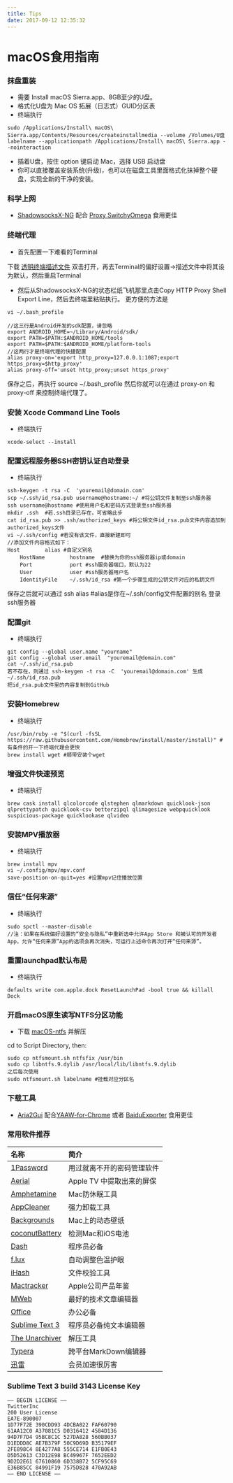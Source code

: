 ```yaml
---
title: Tips
date: 2017-09-12 12:35:32
---
```


# macOS食用指南

### 抹盘重装
* 需要 Install macOS Sierra.app、8GB至少的U盘。
* 格式化U盘为 Mac OS 拓展（日志式）GUID分区表
* 终端执行

```
sudo /Applications/Install\ macOS\ Sierra.app/Contents/Resources/createinstallmedia --volume /Volumes/U盘labelname --applicationpath /Applications/Install\ macOS\ Sierra.app --nointeraction
```

* 插着U盘，按住 option 键启动 Mac，选择 USB 启动盘
* 你可以直接覆盖安装系统(升级)，也可以在磁盘工具里面格式化抹掉整个硬盘，实现全新的干净的安装。

### 科学上网 
* [ShadowsocksX-NG](https://github.com/shadowsocks/ShadowsocksX-NG/releases/latest) 配合 [Proxy SwitchyOmega](https://chrome.google.com/webstore/detail/proxy-switchyomega/padekgcemlokbadohgkifijomclgjgif) 食用更佳

### 终端代理
* 首先配置一下难看的Terminal

下载 [透明终端描述文件](透明.terminal) 双击打开，再去Terminal的偏好设置->描述文件中将其设为默认，然后重启Terminal

* 然后从ShadowsocksX-NG的状态栏纸飞机那里点击Copy HTTP Proxy Shell Export Line，然后去终端里粘贴执行。
更方便的方法是

```
vi ~/.bash_profile
```

```
//这三行是Android开发的sdk配置，请忽略
export ANDROID_HOME=~/Library/Android/sdk/
export PATH=$PATH:$ANDROID_HOME/tools
export PATH=$PATH:$ANDROID_HOME/platform-tools
//这两行才是终端代理的快捷配置
alias proxy-on='export http_proxy=127.0.0.1:1087;export https_proxy=$http_proxy'
alias proxy-off='unset http_proxy;unset https_proxy'
```

保存之后，再执行 source ~/.bash_profile 然后你就可以在通过 proxy-on 和 proxy-off 来控制终端代理了。

### 安装 Xcode Command Line Tools
* 终端执行

```
xcode-select --install
```

### 配置远程服务器SSH密钥认证自动登录
* 终端执行

```
ssh-keygen -t rsa -C  'youremail@domain.com'
scp ~/.ssh/id_rsa.pub username@hostname:~/ #将公钥文件复制至ssh服务器
ssh username@hostname #使用用户名和密码方式登录至ssh服务器
mkdir .ssh  #若.ssh目录已存在，可省略此步
cat id_rsa.pub >> .ssh/authorized_keys #将公钥文件id_rsa.pub文件内容追加到authorized_keys文件
vi ~/.ssh/config #若没有该文件，直接新建即可
//添加文件内容格式如下：
Host        alias #自定义别名
    HostName        hostname  #替换为你的ssh服务器ip或domain
    Port            port #ssh服务器端口，默认为22
    User            user #ssh服务器用户名
    IdentityFile    ~/.ssh/id_rsa #第一个步骤生成的公钥文件对应的私钥文件
```

保存之后就可以通过 ssh alias #alias是你在~/.ssh/config文件配置的别名 登录ssh服务器

### 配置git
* 终端执行

```
git config --global user.name "yourname"
git config --global user.email  "youremail@domain.com"
cat ~/.ssh/id_rsa.pub
若不存在，则通过 ssh-keygen -t rsa -C  'youremail@domain.com' 生成 ~/.ssh/id_rsa.pub
把id_rsa.pub文件里的内容复制到GitHub
```

### 安装Homebrew
* 终端执行

```
/usr/bin/ruby -e "$(curl -fsSL https://raw.githubusercontent.com/Homebrew/install/master/install)" #有条件的开一下终端代理会更快
brew install wget #顺带安装个wget
```

### 增强文件快速预览
* 终端执行

```
brew cask install qlcolorcode qlstephen qlmarkdown quicklook-json qlprettypatch quicklook-csv betterzipql qlimagesize webpquicklook suspicious-package quicklookase qlvideo
```

### 安装MPV播放器
* 终端执行

```
brew install mpv
vi ~/.config/mpv/mpv.conf
save-position-on-quit=yes #设置mpv记住播放位置
```

### 信任“任何来源”
* 终端执行 

```
sudo spctl --master-disable
//注：如果在系统偏好设置的“安全与隐私”中重新选中允许App Store 和被认可的开发者App，允许“任何来源”App的选项会再次消失，可运行上述命令再次打开“任何来源”。
```

### 重置launchpad默认布局
* 终端执行

```
defaults write com.apple.dock ResetLaunchPad -bool true && killall Dock
```

### 开启macOS原生读写NTFS分区功能
* 下载 [macOS-ntfs](macOS-ntfs.zip) 并解压

cd to Script Directory, then:

```
sudo cp ntfsmount.sh ntfsfix /usr/bin
sudo cp libntfs.9.dylib /usr/local/lib/libntfs.9.dylib
之后每次使用
sudo ntfsmount.sh labelname #挂载对应分区名
```


### 下载工具
* [Aria2Gui](https://github.com/yangshun1029/aria2gui/releases/latest) 配合[YAAW-for-Chrome](https://chrome.google.com/webstore/detail/yaaw-for-chrome/dennnbdlpgjgbcjfgaohdahloollfgoc) 或者 [BaiduExporter](https://github.com/acgotaku/BaiduExporter) 食用更佳

### 常用软件推荐

| 名称 | 简介 |
| :-- | :-- |
| [1Password](https://1password.com/) | 用过就离不开的密码管理软件 |
| [Aerial](https://github.com/JohnCoates/Aerial/releases/latest) | Apple TV 中提取出来的屏保 |   
| [Amphetamine](https://itunes.apple.com/cn/app/amphetamine/id937984704?mt=12) | Mac防休眠工具 |
| [AppCleaner](http://freemacsoft.net/appcleaner/) | 强力卸载工具 |
| [Backgrounds](https://itunes.apple.com/cn/app/backgrounds/id808501572?mt=12) | Mac上的动态壁纸 |
| [coconutBattery](http://www.coconut-flavour.com/coconutbattery/) | 检测Mac和iOS电池 |
| [Dash](http://kapeli.com/dash) | 程序员必备 |
| [f.lux](https://justgetflux.com/) | 自动调整色温护眼 |
| [iHash](https://itunes.apple.com/cn/app/ihash/id763902043?mt=12) | 文件校验工具 |
| [Mactracker](https://itunes.apple.com/cn/app/mactracker/id430255202?mt=12) | Apple公司产品年鉴 |
| [MWeb](http://zh.mweb.im/) | 最好的技术文章编辑器 |
| [Office](https://www.office.com/) | 办公必备 |
| [Sublime Text 3](https://www.sublimetext.com/3) | 程序员必备纯文本编辑器 |
| [The Unarchiver](https://itunes.apple.com/cn/app/the-unarchiver/id425424353?mt=12) | 解压工具 |
| [Typera](https://www.typora.io/) | 跨平台MarkDown编辑器 |
| [迅雷](http://mac.xunlei.com/) | 会员加速很厉害 |

### Sublime Text 3 build 3143 License Key

```
—– BEGIN LICENSE —–
TwitterInc
200 User License
EA7E-890007
1D77F72E 390CDD93 4DCBA022 FAF60790
61AA12C0 A37081C5 D0316412 4584D136
94D7F7D4 95BC8C1C 527DA828 560BB037
D1EDDD8C AE7B379F 50C9D69D B35179EF
2FE898C4 8E4277A8 555CE714 E1FB0E43
D5D52613 C3D12E98 BC49967F 7652EED2
9D2D2E61 67610860 6D338B72 5CF95C69
E36B85CC 84991F19 7575D828 470A92AB
—— END LICENSE ——
```



